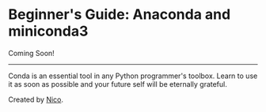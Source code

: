 # Beginner's Guide: Anaconda and miniconda3

Coming Soon!


---
Conda is an essential tool in any Python programmer's toolbox. Learn to use it as soon as possible and your future self will be eternally grateful.

Created by [Nico](https://github.com/nico-himself). 